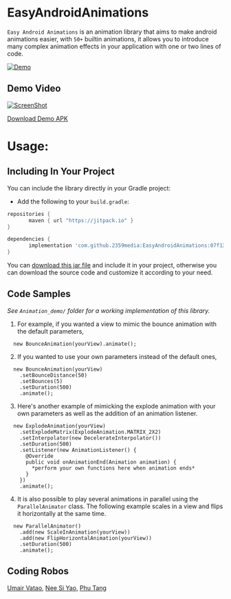 EasyAndroidAnimations
=====================

`Easy Android Animations` is an animation library that aims to make android animations easier, with `50+` builtin animations, it allows you to introduce many complex animation effects in your application with one or two lines of code.

[![Demo](https://raw.githubusercontent.com/2359media/EasyAndroidAnimations/master/demo.png)](http://www.youtube.com/watch?v=qb63BYjTebU)

Demo Video
----------

[![ScreenShot](https://raw.githubusercontent.com/2359media/EasyAndroidAnimations/master/youtube.png)](http://www.youtube.com/watch?v=qb63BYjTebU)

[Download Demo APK](https://github.com/2359media/EasyAndroidAnimations/raw/master/Animation_demo/EasyAndroidAnimationsDemo.apk)



Usage:
======

Including In Your Project
-------------------------

You can include the library directly in your Gradle project:

 - 	Add the following to your `build.gradle`:
 ```gradle
repositories {
	    maven { url "https://jitpack.io" }
}

dependencies {
	    implementation 'com.github.2359media:EasyAndroidAnimations:07f1306'
}
``` 

You can [download this jar file](https://raw.githubusercontent.com/2359media/EasyAndroidAnimations/master/easyandroidanimationslibrary-v0.5.jar) and include it in your project, otherwise you can download the source code and customize it according to your need. 

Code Samples
------------


*See `Animation_demo/` folder for a working implementation of this library.*

  1. For example, if you wanted a view to mimic the bounce animation with the default parameters,
  ```
    new BounceAnimation(yourView).animate();
  ```

  2. If you wanted to use your own parameters instead of the default ones,
  ```
    new BounceAnimation(yourView)
      .setBounceDistance(50)
      .setBounces(5)
      .setDuration(500)
      .animate();
  ```

  3. Here's another example of mimicking the explode animation with your own parameters as well as the addition of an animation listener.
  ```
    new ExplodeAnimation(yourView)
      .setExplodeMatrix(ExplodeAnimation.MATRIX_2X2)
      .setInterpolator(new DecelerateInterpolator())
      .setDuration(500)
      .setListener(new AnimationListener() {
        @Override
        public void onAnimationEnd(Animation animation) {
          *perform your own functions here when animation ends*
        }
      })
      .animate();
  ```

  4. It is also possible to play several animations in parallel using the `ParallelAnimator` class. The following example scales in a view and flips it horizontally at the same time.
  ```
    new ParallelAnimator()
      .add(new ScaleInAnimation(yourView))
      .add(new FlipHorizontalAnimation(yourView))
      .setDuration(500)
      .animate();
  ```






Coding Robos
------------

 [Umair Vatao](http://sg.linkedin.com/in/umairvatao), [Nee Si Yao](http://sg.linkedin.com/pub/si-yao-nee/7a/a62/203/), [Phu Tang](phu.tanghong@2359media.com.vn)
 
